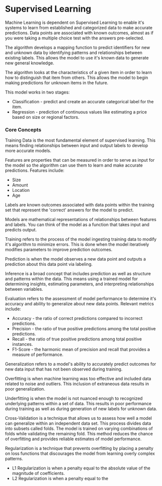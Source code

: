 # Supervised Learning

Machine Learning is dependent on Supervised Learning to enable it's systems to learn from established and categorized data to make accurate predictions. Data points are associated with known outcomes, almost as if you were taking a multiple choice test with the answers pre-selected.

The algorithm develops a mapping function to predict identifiers for new and unknown data by identifying patterns and relationships between existing labels. This allows the model to use it's known data to generate new general knowledge.

The algorithm looks at the characteristics of a given item in order to learn how to distinguish that item from others. This allows the model to begin making predictions for unknown items in the future.

This model works in two stages:

- Classification - predict and create an accurate categorical label for the item.
- Regression - prediction of continuous values like estimating a price based on size or regional factors.

### Core Concepts

Training Data is the most fundamental element of supervised learning. This means finding relationships between input and output labels to develop more accurate models.

Features are properties that can be measured in order to serve as input for the model so the algorithm can use them to learn and make accurate predictions. Features include:
- Size
- Amount
- Location
- Age

Labels are known outcomes associated with data points within the training set that represent the 'correct' answers for the model to predict.

Models are mathematical representations of relationships between features and labels. You can think of the model as a function that takes input and predicts output.

Training refers to the process of the model ingesting training data to modify it's algorithm to minimize errors. This is done when the model iteratively modifies parameters to improve prediction outcomes.

Prediction is when the model observes a new data point and outputs a prediction about this data point via labeling.

Inference is a broad concept that includes prediction as well as structure and patterns within the data. This means using a trained model for determining insights, estimating parameters, and interpreting relationships between variables.

Evaluation refers to the assessment of model performance to determine it's accuracy and ability to generalize about new data points. Relevant metrics include:
- Accuracy - the ratio of correct predictions compared to incorrect predictions.
- Precision - the ratio of true positive predictions among the total positive predictions.
- Recall - the ratio of true positive predictions among total positive instances.
- F1-Score - the harmonic mean of precision and recall that provides a measure of performance.

Generalization refers to a model's ability to accurately predict outcomes for new data input that has not been observed during training.

Overfitting is when machine learning was too effective and included data related to noise and outliers. This inclusion of extraneous data results in poor generalization.

Underfitting is when the model is not nuanced enough to recognized underlying patterns within a set of data. This results in poor performance during training as well as during generation of new labels for unknown data.

Cross-Validation is a technique that allows us to assess how well a model can generalize within an independent data set. This process divides data into subsets called folds. The model is trained on varying combinations of folds while validating the remaining fold. This method reduces the chance of overfitting and provides reliable estimates of model performance.

Regularization is a technique that prevents overfitting by placing a penalty on loss functions that discourages the model from learning overly complex patterns.
- L1 Regularization is when a penalty equal to the absolute value of the magnitude of coefficients.
- L2 Regularization is when a penalty equal to the 
